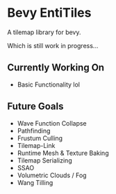 # Bevy EntiTiles

A tilemap library for bevy.

Which is still work in progress...

## Currently Working On

- Basic Functionality lol

## Future Goals

- Wave Function Collapse
- Pathfinding
- Frustum Culling
- Tilemap-Link
- Runtime Mesh & Texture Baking
- Tilemap Serializing
- SSAO
- Volumetric Clouds / Fog
- Wang Tilling
